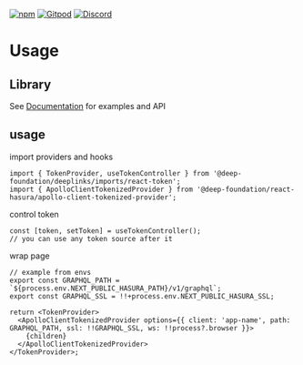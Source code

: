 [![npm](https://img.shields.io/npm/v/@deep-foundation/react-hasura.svg)](https://www.npmjs.com/package/@deep-foundation/react-hasura)
[![Gitpod](https://img.shields.io/badge/Gitpod-ready--to--code-blue?logo=gitpod)](https://gitpod.io/#https://github.com/deep-foundation/react-hasura) 
[![Discord](https://badgen.net/badge/icon/discord?icon=discord&label&color=purple)](https://discord.gg/deep-foundation)

# Usage
## Library
See [Documentation] for examples and API

## usage

import providers and hooks
```tsx
import { TokenProvider, useTokenController } from '@deep-foundation/deeplinks/imports/react-token';
import { ApolloClientTokenizedProvider } from '@deep-foundation/react-hasura/apollo-client-tokenized-provider';
```

control token
```tsx
const [token, setToken] = useTokenController();
// you can use any token source after it
```

wrap page
```tsx
// example from envs
export const GRAPHQL_PATH = `${process.env.NEXT_PUBLIC_HASURA_PATH}/v1/graphql`;
export const GRAPHQL_SSL = !!+process.env.NEXT_PUBLIC_HASURA_SSL;

return <TokenProvider>
  <ApolloClientTokenizedProvider options={{ client: 'app-name', path: GRAPHQL_PATH, ssl: !!GRAPHQL_SSL, ws: !!process?.browser }}>
    {children}
  </ApolloClientTokenizedProvider>
</TokenProvider>;
```

[Documentation]: https://deep-foundation.github.io/react-hasura/
